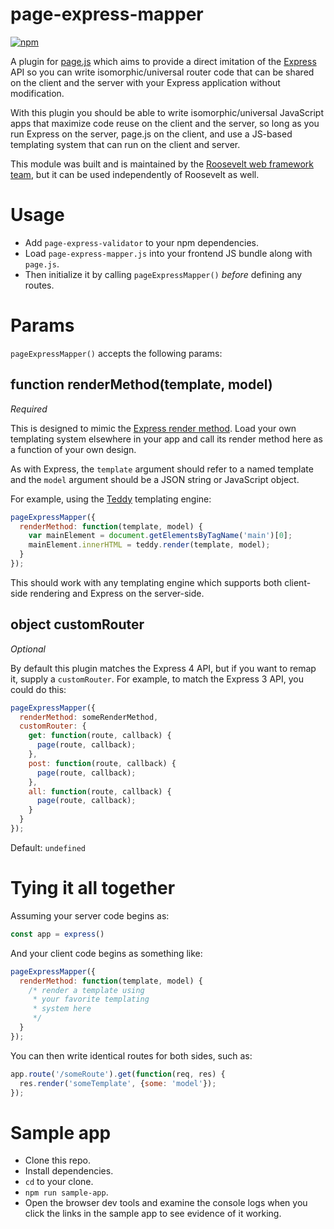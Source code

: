 page-express-mapper
===

[![npm](https://img.shields.io/npm/v/page-express-mapper.svg)](https://www.npmjs.com/package/page-express-mapper)

A plugin for [page.js](http://visionmedia.github.io/page.js/) which aims to provide a direct imitation of the [Express](http://expressjs.com/) API so you can write isomorphic/universal router code that can be shared on the client and the server with your Express application without modification.

With this plugin you should be able to write isomorphic/universal JavaScript apps that maximize code reuse on the client and the server, so long as you run Express on the server, page.js on the client, and use a JS-based templating system that can run on the client and server.

This module was built and is maintained by the [Roosevelt web framework](https://github.com/rooseveltframework/roosevelt) [team](https://github.com/orgs/rooseveltframework/people), but it can be used independently of Roosevelt as well.

Usage
===

- Add `page-express-validator` to your npm dependencies.
- Load `page-express-mapper.js` into your frontend JS bundle along with `page.js`.
- Then initialize it by calling `pageExpressMapper()` *before* defining any routes.

Params
===

`pageExpressMapper()` accepts the following params:

function renderMethod(template, model)
---

*Required*

This is designed to mimic the [Express render method](http://expressjs.com/api.html#app.render). Load your own templating system elsewhere in your app and call its render method here as a function of your own design.

As with Express, the `template` argument should refer to a named template and the `model` argument should be a JSON string or JavaScript object.

For example, using the [Teddy](https://github.com/rooseveltframework/teddy) templating engine:

```js
pageExpressMapper({
  renderMethod: function(template, model) {
    var mainElement = document.getElementsByTagName('main')[0];
    mainElement.innerHTML = teddy.render(template, model);
  }
});
```

This should work with any templating engine which supports both client-side rendering and Express on the server-side.

object customRouter
---

*Optional*

By default this plugin matches the Express 4 API, but if you want to remap it, supply a `customRouter`. For example, to match the Express 3 API, you could do this:

```js
pageExpressMapper({
  renderMethod: someRenderMethod,
  customRouter: {
    get: function(route, callback) {
      page(route, callback);
    },
    post: function(route, callback) {
      page(route, callback);
    },
    all: function(route, callback) {
      page(route, callback);
    }
  }
});
```

Default: `undefined`

Tying it all together
===

Assuming your server code begins as:

```js
const app = express()
```

And your client code begins as something like:

```js
pageExpressMapper({
  renderMethod: function(template, model) {
    /* render a template using
     * your favorite templating
     * system here
     */
  }
});
```

You can then write identical routes for both sides, such as:

```js
app.route('/someRoute').get(function(req, res) {
  res.render('someTemplate', {some: 'model'});
});
```

Sample app
===

- Clone this repo.
- Install dependencies.
- `cd` to your clone.
- `npm run sample-app`.
- Open the browser dev tools and examine the console logs when you click the links in the sample app to see evidence of it working.

